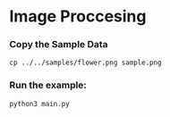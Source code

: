 # Image Proccesing

### Copy the Sample Data
```
cp ../../samples/flower.png sample.png
```

### Run the example:
```bash
python3 main.py
```
